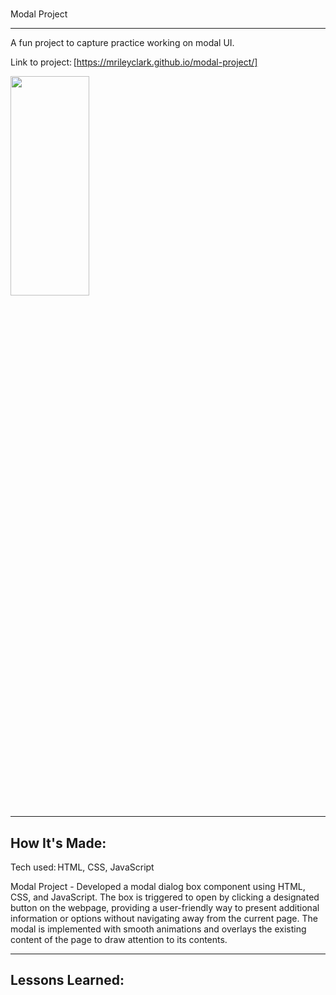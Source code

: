 # 
Modal Project 

****

A fun project to capture practice working on modal UI.

Link to project: [https://mrileyclark.github.io/modal-project/]

<img src="https://github.com/mrileyclark/Landing-Page-with-Countdown/blob/main/records-project.png" width="50%" height="30%">

****

## How It's Made: 

Tech used: HTML, CSS, JavaScript

Modal Project -  Developed a modal dialog box component using HTML, CSS, and JavaScript. The box is triggered to open by clicking a designated 
button on the webpage, providing a user-friendly way to present additional information or options without navigating away from the current page. The 
modal is implemented with smooth animations and overlays the existing content of the page to draw attention to its contents.

****

 ## Lessons Learned: 



